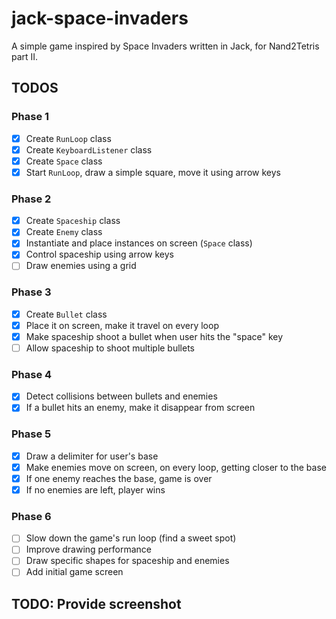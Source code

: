 # jack-space-invaders

A simple game inspired by Space Invaders written in Jack, for Nand2Tetris part II.

## TODOS

### Phase 1

- [x] Create `RunLoop` class
- [x] Create `KeyboardListener` class
- [x] Create `Space` class
- [x] Start `RunLoop`, draw a simple square, move it using arrow keys

### Phase 2

- [x] Create `Spaceship` class
- [x] Create `Enemy` class
- [x] Instantiate and place instances on screen (`Space` class)
- [x] Control spaceship using arrow keys
- [ ] Draw enemies using a grid

### Phase 3

- [x] Create `Bullet` class
- [x] Place it on screen, make it travel on every loop
- [x] Make spaceship shoot a bullet when user hits the "space" key
- [ ] Allow spaceship to shoot multiple bullets

### Phase 4

- [x] Detect collisions between bullets and enemies
- [x] If a bullet hits an enemy, make it disappear from screen

### Phase 5

- [x] Draw a delimiter for user's base
- [x] Make enemies move on screen, on every loop, getting closer to the base
- [x] If one enemy reaches the base, game is over
- [x] If no enemies are left, player wins

### Phase 6

- [ ] Slow down the game's run loop (find a sweet spot)
- [ ] Improve drawing performance
- [ ] Draw specific shapes for spaceship and enemies
- [ ] Add initial game screen

## TODO: Provide screenshot

